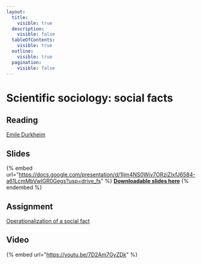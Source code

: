 ```yaml
---
layout:
  title:
    visible: true
  description:
    visible: false
  tableOfContents:
    visible: true
  outline:
    visible: true
  pagination:
    visible: false
---
```


# Scientific sociology: social facts

## Reading

[Emile Durkheim](https://drive.google.com/file/d/1oRpsjB3IMHQrBahwlkxt5\_FOLVH-aNGV/view?usp=sharing)

## Slides

{% embed url="https://docs.google.com/presentation/d/1Ijm4NS0Wiv7ORziZlxfJ6584-a61LcmMbVwlGR0Gegs?usp=drive_fs" %}
[**Downloadable slides here**](https://docs.google.com/presentation/d/1Ijm4NS0Wiv7ORziZlxfJ6584-a61LcmMbVwlGR0Gegs?usp=drive\_fs)
{% endembed %}

## Assignment

[Operationalization of a social fact](https://docs.google.com/document/d/1pXpHiLVdQ2yFewRCiDvWGC3NYGKAj\_MltWaKjWR249w/edit?usp=sharing)

## Video

{% embed url="https://youtu.be/7D2Am7GyZDk" %}
